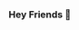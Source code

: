 ### Hey Friends 👋

<!--
**benhurley/benhurley** is a ✨ _special_ ✨ repository because its `README.md` (this file) appears on your GitHub profile.

Here you can find some of my personal projects (some old, some new). Here's a snapshot of current events:

- 🔭 I’m currently working on deepending my knowledge of javascript and React. I'm also brushing up on previous AWS expertise. 
- 🌱 I’m currently learning how best to use React Hooks in a large, enterprise settings. 
- 👯 I’m looking to collaborate on a fun side-project, especially using Flask or React. 
- 💬 Ask me about git and I'll teach you some fun and helpful tips/tricks.
- 📫 How to reach me: benfromtech@gmail.com
- ⚡ Fun fact: My first computer was a 1998 Gateway PC (running Windows 98, of course). What wwas yours? 
-->
